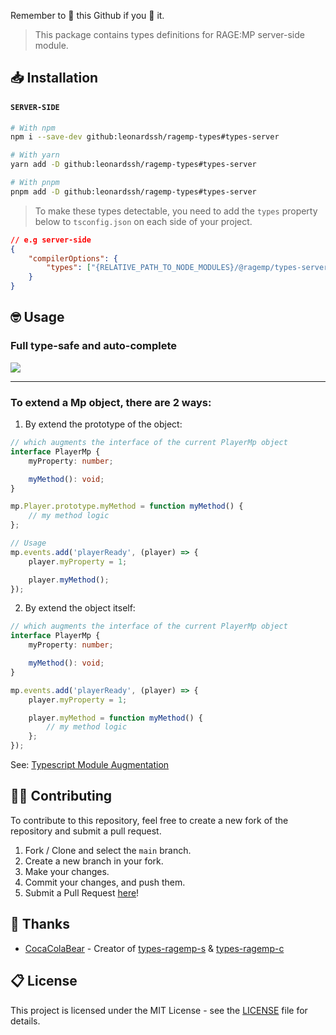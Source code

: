 Remember to 🌟 this Github if you 💖 it.

> This package contains types definitions for RAGE:MP server-side module.

## 📥 Installation

#### `SERVER-SIDE`

```bash
# With npm
npm i --save-dev github:leonardssh/ragemp-types#types-server

# With yarn
yarn add -D github:leonardssh/ragemp-types#types-server

# With pnpm
pnpm add -D github:leonardssh/ragemp-types#types-server
```

> To make these types detectable, you need to add the `types` property below to `tsconfig.json` on each side of your project.

```json
// e.g server-side
{
	"compilerOptions": {
		"types": ["{RELATIVE_PATH_TO_NODE_MODULES}/@ragemp/types-server"]
	}
}
```

## 🤓 Usage

### Full type-safe and auto-complete

![](https://i.imgur.com/o2JB3Jx.gif)

---

### To extend a Mp object, there are 2 ways:

1. By extend the prototype of the object:

```ts
// which augments the interface of the current PlayerMp object
interface PlayerMp {
	myProperty: number;

	myMethod(): void;
}

mp.Player.prototype.myMethod = function myMethod() {
	// my method logic
};

// Usage
mp.events.add('playerReady', (player) => {
	player.myProperty = 1;

	player.myMethod();
});
```

2. By extend the object itself:

```ts
// which augments the interface of the current PlayerMp object
interface PlayerMp {
	myProperty: number;

	myMethod(): void;
}

mp.events.add('playerReady', (player) => {
	player.myProperty = 1;

	player.myMethod = function myMethod() {
		// my method logic
	};
});
```

See: [Typescript Module Augmentation](https://www.digitalocean.com/community/tutorials/typescript-module-augmentation)

## 👨‍💻 Contributing

To contribute to this repository, feel free to create a new fork of the repository and submit a pull request.

1. Fork / Clone and select the `main` branch.
2. Create a new branch in your fork.
3. Make your changes.
4. Commit your changes, and push them.
5. Submit a Pull Request [here](https://github.com/leonardssh/ragemp-types/pulls)!

## 🎉 Thanks

-   [CocaColaBear](https://github.com/CocaColaBear/) - Creator of [types-ragemp-s](https://github.com/CocaColaBear/types-ragemp-s) & [types-ragemp-c](https://github.com/CocaColaBear/types-ragemp-c)

## 📋 License

This project is licensed under the MIT License - see the [LICENSE](LICENSE) file for details.
